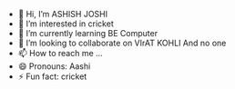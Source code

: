 - 👋 Hi, I’m ASHISH JOSHI
- 👀 I’m interested in cricket 
- 🌱 I’m currently learning BE Computer
- 💞️ I’m looking to collaborate on VIrAT KOHLI And no one
- 📫 How to reach me ...
- 😄 Pronouns: Aashi 
- ⚡ Fun fact: cricket

<!---
18ashishjoshi/18ashishjoshi is a ✨ special ✨ repository because its `README.md` (this file) appears on your GitHub profile.
You can click the Preview link to take a look at your changes.
--->

